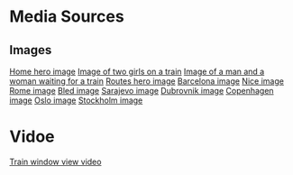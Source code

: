 # Media Sources

## Images
[Home hero image]()
[Image of two girls on a train]()
[Image of a man and a woman waiting for a train]()
[Routes hero image]()
[Barcelona image]()
[Nice image]()
[Rome image]()
[Bled image]()
[Sarajevo image]()
[Dubrovnik image]()
[Copenhagen image]()
[Oslo image]()
[Stockholm image]()

# Vidoe
[Train window view video]()











